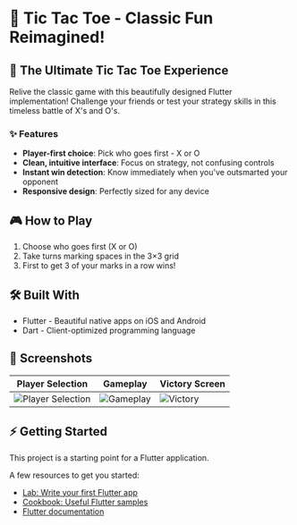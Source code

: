 # 🎯 Tic Tac Toe - Classic Fun Reimagined!

## 🚀 The Ultimate Tic Tac Toe Experience

Relive the classic game with this beautifully designed Flutter implementation! Challenge your friends or test your strategy skills in this timeless battle of X's and O's.

### ✨ Features
- **Player-first choice**: Pick who goes first - X or O
- **Clean, intuitive interface**: Focus on strategy, not confusing controls
- **Instant win detection**: Know immediately when you've outsmarted your opponent
- **Responsive design**: Perfectly sized for any device

## 🎮 How to Play
1. Choose who goes first (X or O)
2. Take turns marking spaces in the 3×3 grid
3. First to get 3 of your marks in a row wins!

## 🛠️ Built With
- Flutter - Beautiful native apps on iOS and Android
- Dart - Client-optimized programming language

## 📸 Screenshots
| Player Selection | Gameplay | Victory Screen |
|------------------|----------|----------------|
| ![Player Selection](https://github.com/user-attachments/assets/cfbcbf06-10fe-4bf6-a994-aebee66af453) | ![Gameplay](https://github.com/user-attachments/assets/052b4a3b-2f1b-4a84-8a77-262c2cecd17d) | ![Victory](https://github.com/user-attachments/assets/0435784c-9682-4a94-9521-f6d6399a6a5d) |

## ⚡ Getting Started
This project is a starting point for a Flutter application.

A few resources to get you started:
- [Lab: Write your first Flutter app](https://flutter.dev/docs/get-started/codelab)
- [Cookbook: Useful Flutter samples](https://flutter.dev/docs/cookbook)
- [Flutter documentation](https://flutter.dev/docs)

